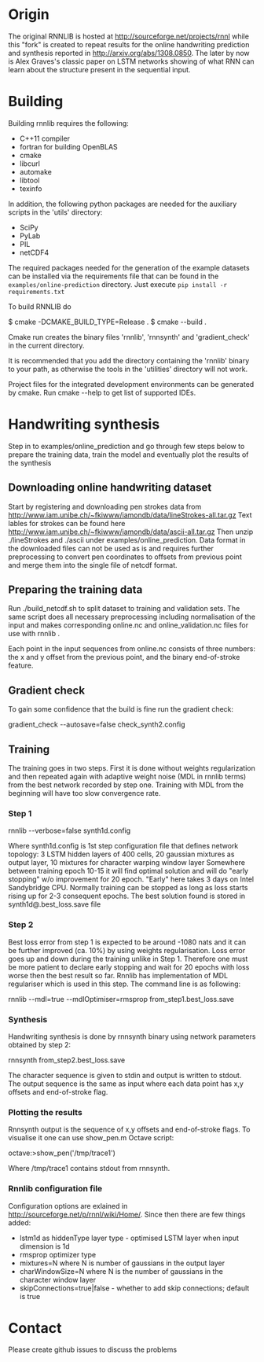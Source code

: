 # Origin

The original RNNLIB is hosted at http://sourceforge.net/projects/rnnl
while this "fork" is created to repeat results for the
online handwriting prediction and synthesis reported in
http://arxiv.org/abs/1308.0850. The later by now is Alex Graves's classic
paper on LSTM networks showing of what RNN can learn about the
structure present in the sequential input.



# Building

Building rnnlib requires the following:

* C++11 compiler
* fortran for building OpenBLAS
* cmake
* libcurl
* automake
* libtool
* texinfo

In addition, the following python packages are needed for the auxiliary scripts in the 'utils' directory:

* SciPy
* PyLab
* PIL
* netCDF4

The required packages needed for the generation of the example datasets can be installed via the
requirements file that can be found in the `examples/online-prediction` directory. Just execute
`pip install -r requirements.txt`

To build RNNLIB do

$ cmake -DCMAKE_BUILD_TYPE=Release .
$ cmake --build .

Cmake run creates the binary files 'rnnlib', 'rnnsynth' and 'gradient_check' in the current directory.

It is recommended that you add the directory containing the 'rnnlib' binary to your path,
as otherwise the tools in the 'utilities' directory will not work.

Project files for the integrated development environments can be generated by cmake. Run cmake --help
to get list of supported IDEs.


# Handwriting synthesis

Step in to examples/online_prediction and go through few steps below to prepare the
training data, train the model and eventually plot the results of the synthesis

## Downloading online handwriting dataset

Start by registering and downloading pen strokes data from
http://www.iam.unibe.ch/~fkiwww/iamondb/data/lineStrokes-all.tar.gz
Text lables for strokes can be found here
http://www.iam.unibe.ch/~fkiwww/iamondb/data/ascii-all.tar.gz
Then unzip ./lineStrokes and ./ascii under examples/online_prediction.
Data format in the downloaded files can not be used as is
and requires further preprocessing to convert pen coordinates to offsets from
previous point and merge them into the single file of netcdf format.

## Preparing the training data

Run ./build_netcdf.sh to split dataset to training and validation sets.
The same script does all necessary preprocessing including normalisation
of the input and makes corresponding online.nc and online_validation.nc
files for use with rnnlib .

Each point in the input sequences from online.nc consists of three numbers:
the x and y offset from the previous point, and the binary end-of-stroke feature.

## Gradient check

To gain some confidence that the build is fine run the gradient check:

gradient_check --autosave=false check_synth2.config

## Training

The training goes in two steps. First it is done without weights regularization
and then repeated again with adaptive weight noise (MDL in rnnlib terms) from the
best network recorded by step one. Training with MDL from the beginning will have
too slow convergence rate.

### Step 1

rnnlib --verbose=false  synth1d.config

Where synth1d.config is 1st step configuration file that defines network topology:
3 LSTM hidden layers of 400 cells, 20 gaussian mixtures as output layer, 10 mixtures
for character warping window layer
Somewhere between training epoch 10-15 it will find optimal solution and will do
"early stopping" w/o improvement for 20 epoch. "Early" here takes 3 days on Intel
Sandybridge CPU. Normally training can be stopped as long as loss starts rising up
for 2-3 consequent epochs.
The best solution found is stored in synth1d@<time step>.best_loss.save file

### Step 2

Best loss error from step 1 is expected to be around -1080 nats and it can be further
improved (ca. 10%) by using weights regularisation. Loss error goes up and down during the
training unlike in Step 1. Therefore one must be more patient to declare early stopping and
wait for 20 epochs with loss worse then the best result so far. Rnnlib has implementation
of MDL regulariser which is used in this step. The command line is as following:

rnnlib --mdl=true --mdlOptimiser=rmsprop from_step1.best_loss.save

### Synthesis

Handwriting synthesis is done by rnnsynth binary using network parameters obtained by
step 2:

rnnsynth from_step2.best_loss.save

The character sequence is given to stdin and output is written to stdout. The output sequence
is the same as input where each data point has x,y offsets and end-of-stroke flag.

### Plotting the results

Rnnsynth output is the sequence of x,y offsets and end-of-stroke flags. To visualise it one
can use show_pen.m Octave script:

octave:>show_pen('/tmp/trace1')

Where /tmp/trace1 contains stdout from rnnsynth.

### Rnnlib configuration file

Configuration options are exlained in http://sourceforge.net/p/rnnl/wiki/Home/. Since then
there are few things added:
* lstm1d as hiddenType layer type - optimised LSTM layer when input dimension is 1d
* rmsprop optimizer type
* mixtures=N where N is number of gaussians in the output layer
* charWindowSize=N where N is the number of gaussians in the character window layer
* skipConnections=true|false - whether to add skip connections; default is true

# Contact

Please create github issues to discuss the problems

